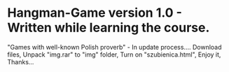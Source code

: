 # Hangman-Game version 1.0 - Written while learning the course.
"Games with well-known Polish proverb" - In update process....
Download files,
Unpack "img.rar" to "img" folder,
Turn on "szubienica.html",
Enjoy it,
Thanks...

